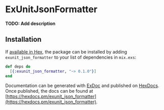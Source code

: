 # ExUnitJsonFormatter

**TODO: Add description**

## Installation

If [available in Hex](https://hex.pm/docs/publish), the package can be installed
by adding `exunit_json_formatter` to your list of dependencies in `mix.exs`:

```elixir
def deps do
  [{:exunit_json_formatter, "~> 0.1.0"}]
end
```

Documentation can be generated with [ExDoc](https://github.com/elixir-lang/ex_doc)
and published on [HexDocs](https://hexdocs.pm). Once published, the docs can
be found at [https://hexdocs.pm/exunit_json_formatter](https://hexdocs.pm/exunit_json_formatter).

